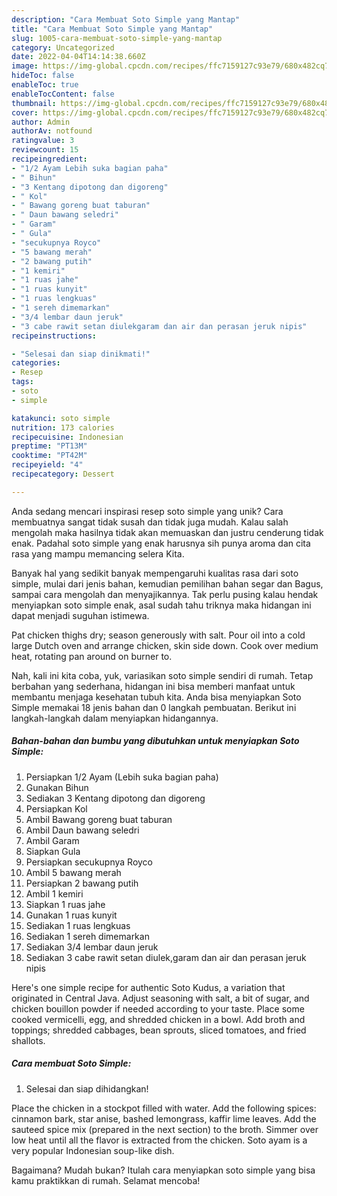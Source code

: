 ```yaml
---
description: "Cara Membuat Soto Simple yang Mantap"
title: "Cara Membuat Soto Simple yang Mantap"
slug: 1005-cara-membuat-soto-simple-yang-mantap
category: Uncategorized
date: 2022-04-04T14:14:38.660Z
image: https://img-global.cpcdn.com/recipes/ffc7159127c93e79/680x482cq70/soto-simple-foto-resep-utama.jpg
hideToc: false
enableToc: true
enableTocContent: false
thumbnail: https://img-global.cpcdn.com/recipes/ffc7159127c93e79/680x482cq70/soto-simple-foto-resep-utama.jpg
cover: https://img-global.cpcdn.com/recipes/ffc7159127c93e79/680x482cq70/soto-simple-foto-resep-utama.jpg
author: Admin
authorAv: notfound
ratingvalue: 3
reviewcount: 15
recipeingredient:
- "1/2 Ayam Lebih suka bagian paha"
- " Bihun"
- "3 Kentang dipotong dan digoreng"
- " Kol"
- " Bawang goreng buat taburan"
- " Daun bawang seledri"
- " Garam"
- " Gula"
- "secukupnya Royco"
- "5 bawang merah"
- "2 bawang putih"
- "1 kemiri"
- "1 ruas jahe"
- "1 ruas kunyit"
- "1 ruas lengkuas"
- "1 sereh dimemarkan"
- "3/4 lembar daun jeruk"
- "3 cabe rawit setan diulekgaram dan air dan perasan jeruk nipis"
recipeinstructions:

- "Selesai dan siap dinikmati!"
categories:
- Resep
tags:
- soto
- simple

katakunci: soto simple 
nutrition: 173 calories
recipecuisine: Indonesian
preptime: "PT13M"
cooktime: "PT42M"
recipeyield: "4"
recipecategory: Dessert

---
```





Anda sedang mencari inspirasi resep soto simple yang unik? Cara membuatnya sangat tidak susah dan tidak juga mudah. Kalau salah mengolah maka hasilnya tidak akan memuaskan dan justru cenderung tidak enak. Padahal soto simple yang enak harusnya sih punya aroma dan cita rasa yang mampu memancing selera Kita.





Banyak hal yang sedikit banyak mempengaruhi kualitas rasa dari soto simple, mulai dari jenis bahan, kemudian pemilihan bahan segar dan Bagus, sampai cara mengolah dan menyajikannya. Tak perlu pusing kalau hendak menyiapkan soto simple enak,      asal sudah tahu triknya maka hidangan ini dapat menjadi suguhan istimewa.














Pat chicken thighs dry; season generously with salt. Pour oil into a cold large Dutch oven and arrange chicken, skin side down. Cook over medium heat, rotating pan around on burner to.






Nah, kali ini kita coba, yuk, variasikan soto simple sendiri di rumah. Tetap berbahan yang sederhana, hidangan ini bisa memberi manfaat untuk membantu menjaga kesehatan tubuh kita. Anda bisa menyiapkan Soto Simple memakai 18 jenis bahan dan 0 langkah pembuatan. Berikut ini langkah-langkah dalam menyiapkan hidangannya.

<!--inarticleads1-->

##### Bahan-bahan dan bumbu yang dibutuhkan untuk menyiapkan Soto Simple:

1. Persiapkan 1/2 Ayam (Lebih suka bagian paha)
1. Gunakan  Bihun
1. Sediakan 3 Kentang dipotong dan digoreng
1. Persiapkan  Kol
1. Ambil  Bawang goreng buat taburan
1. Ambil  Daun bawang seledri
1. Ambil  Garam
1. Siapkan  Gula
1. Persiapkan secukupnya Royco
1. Ambil 5 bawang merah
1. Persiapkan 2 bawang putih
1. Ambil 1 kemiri
1. Siapkan 1 ruas jahe
1. Gunakan 1 ruas kunyit
1. Sediakan 1 ruas lengkuas
1. Sediakan 1 sereh dimemarkan
1. Sediakan 3/4 lembar daun jeruk
1. Sediakan 3 cabe rawit setan diulek,garam dan air dan perasan jeruk nipis


Here&#39;s one simple recipe for authentic Soto Kudus, a variation that originated in Central Java. Adjust seasoning with salt, a bit of sugar, and chicken bouillon powder if needed according to your taste. Place some cooked vermicelli, egg, and shredded chicken in a bowl. Add broth and toppings; shredded cabbages, bean sprouts, sliced tomatoes, and fried shallots. 

<!--inarticleads2-->

##### Cara membuat Soto Simple:


1. Selesai dan siap dihidangkan!

Place the chicken in a stockpot filled with water. Add the following spices: cinnamon bark, star anise, bashed lemongrass, kaffir lime leaves. Add the sauteed spice mix (prepared in the next section) to the broth. Simmer over low heat until all the flavor is extracted from the chicken. Soto ayam is a very popular Indonesian soup-like dish. 

Bagaimana? Mudah bukan? Itulah cara menyiapkan soto simple yang bisa kamu praktikkan di rumah. Selamat mencoba!
